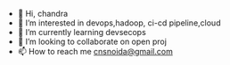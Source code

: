 - 👋 Hi, chandra
- 👀 I’m interested in devops,hadoop, ci-cd pipeline,cloud
- 🌱 I’m currently learning devsecops
- 💞️ I’m looking to collaborate on open proj
- 📫 How to reach me cnsnoida@gmail.com

<!---
cnsnoida/cnsnoida is a ✨ special ✨ repository because its `README.md` (this file) appears on your GitHub profile.
You can click the Preview link to take a look at your changes.
--->
